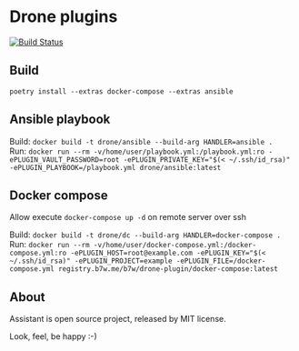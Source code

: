 Drone plugins
=============

[![Build Status](https://drone.b7w.me/api/badges/b7w/drone-plugins/status.svg)](https://drone.b7w.me/b7w/drone-plugins)


Build
-----

```shell script
poetry install --extras docker-compose --extras ansible
```


Ansible playbook
----------------

Build: `docker build -t drone/ansible --build-arg HANDLER=ansible .`       
Run: `docker run --rm -v/home/user/playbook.yml:/playbook.yml:ro -ePLUGIN_VAULT_PASSWORD=root -ePLUGIN_PRIVATE_KEY="$(< ~/.ssh/id_rsa)" -ePLUGIN_PLAYBOOK=/playbook.yml drone/ansible:latest`       



Docker compose
--------------

Allow execute `docker-compose up -d` on remote server over ssh 

Build: `docker build -t drone/dc --build-arg HANDLER=docker-compose .`       
Run: `docker run --rm -v/home/user/docker-compose.yml:/docker-compose.yml:ro -ePLUGIN_HOST=root@example.com -ePLUGIN_KEY="$(< ~/.ssh/id_rsa)" -ePLUGIN_PROJECT=example -ePLUGIN_FILE=/docker-compose.yml registry.b7w.me/b7w/drone-plugin/docker-compose:latest`       




About
-----

Assistant is open source project, released by MIT license.


Look, feel, be happy :-)
